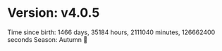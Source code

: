 # Version: v4.0.5
Time since birth: 1466 days, 35184 hours, 2111040 minutes, 126662400 seconds
Season: Autumn 🍁
